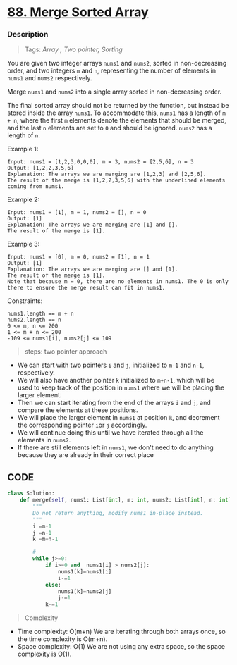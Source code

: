 # <a href="https://leetcode.com/problems/merge-sorted-array/?envType=study-plan-v2&envId=top-interview-150">88. Merge Sorted Array</a>

### Description

> Tags: *Array , Two pointer, Sorting*

You are given two integer arrays `nums1` and `nums2`, sorted in non-decreasing order, and two integers `m` and `n`, representing the number of elements in `nums1` and `nums2` respectively.

Merge `nums1` and `nums2` into a single array sorted in non-decreasing order.

The final sorted array should not be returned by the function, but instead be stored inside the array `nums1`. To accommodate this, `nums1` has a length of `m + n`, where the first `m` elements denote the elements that should be merged, and the last `n` elements are set to `0` and should be ignored. `nums2` has a length of `n`.


 
Example 1:
```
Input: nums1 = [1,2,3,0,0,0], m = 3, nums2 = [2,5,6], n = 3
Output: [1,2,2,3,5,6]
Explanation: The arrays we are merging are [1,2,3] and [2,5,6].
The result of the merge is [1,2,2,3,5,6] with the underlined elements coming from nums1.
```
Example 2:
```
Input: nums1 = [1], m = 1, nums2 = [], n = 0
Output: [1]
Explanation: The arrays we are merging are [1] and [].
The result of the merge is [1].
```
Example 3:
```
Input: nums1 = [0], m = 0, nums2 = [1], n = 1
Output: [1]
Explanation: The arrays we are merging are [] and [1].
The result of the merge is [1].
Note that because m = 0, there are no elements in nums1. The 0 is only there to ensure the merge result can fit in nums1.
```
Constraints:
```
nums1.length == m + n
nums2.length == n
0 <= m, n <= 200
1 <= m + n <= 200
-109 <= nums1[i], nums2[j] <= 109
```

> steps: two pointer approach

- We can start with two pointers `i` and `j`, initialized to `m-1` and `n-1`, respectively. 
- We will also have another pointer `k` initialized to `m+n-1`, 
    which will be used to keep track of the position in `nums1` where we will be placing the larger element. 
- Then we can start iterating from the end of the arrays `i` and `j`, and compare the elements at these positions. 
- We will place the larger element in `nums1` at position `k`, and decrement the corresponding pointer `i`or `j` accordingly.
- We will continue doing this until we have iterated through all the elements in `nums2`. 
- If there are still elements left in `nums1`,
  we don't need to do anything because they are already in their correct place

## CODE
```python
class Solution:
    def merge(self, nums1: List[int], m: int, nums2: List[int], n: int) -> None:
        """
        Do not return anything, modify nums1 in-place instead.
        """
        i =m-1 
        j =n-1 
        k =m+n-1

        #
        while j>=0:
            if i>=0 and  nums1[i] > nums2[j]:
                nums1[k]=nums1[i]
                i-=1
            else:
                nums1[k]=nums2[j]
                j-=1
            k-=1  
```

> Complexity
- Time complexity: O(m+n)
  We are iterating through both arrays once, so the time complexity is O(m+n).
- Space complexity: O(1)
  We are not using any extra space, so the space complexity is O(1).
